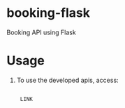 # booking-flask
Booking API using Flask

# Usage
1. To use the developed apis, access:
    <pre><code>
    LINK
    </code></pre>
